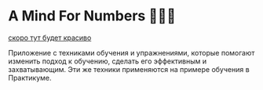 # A Mind For Numbers 💖✨🧠

[скоро тут будет красиво ](https://auroraptor.github.io/a-mind-for-numbers/)

Приложение с техниками обучения и упражнениями, которые помогают изменить подход к обучению, сделать его эффективным и захватывающим. Эти же техники применяются на примере обучения в Практикуме.
